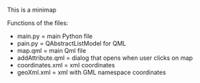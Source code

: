 This is a minimap

Functions of the files:
- main.py = main Python file
- pain.py = QAbstractListModel for QML
- map.qml = main Qml file
- addAttribute.qml = dialog that opens when user clicks on map
- coordinates.xml = xml coordinates
- geoXml.xml = xml with GML namespace coordinates
